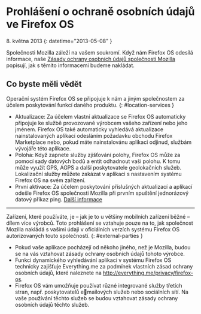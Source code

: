 # Prohlášení o ochraně osobních údajů ve Firefox OS

8. května 2013
{: datetime="2013-05-08" }

Společnosti Mozilla záleží na vašem soukromí. Když nám Firefox OS odesílá informace, naše [Zásady ochrany osobních údajů společnosti Mozilla](https://www.mozilla.org/privacy/) popisují, jak s těmito informacemi budeme nakládat.

## Co byste měli vědět

Operační systém Firefox OS se připojuje k nám a jiným společnostem za účelem poskytování funkcí daného produktu.
{: #location-services }

* Aktualizace: Za účelem vlastní aktualizace se Firefox OS automaticky připojuje ke službě provozované výrobcem vašeho zařízení nebo jeho jménem. Firefox OS také automaticky vyhledává aktualizace nainstalovaných aplikací odesláním požadavku obchodu Firefox Marketplace nebo, pokud máte nainstalovánu aplikaci odjinud, službám vývojáře této aplikace.
* Poloha: Když zapnete služby zjišťování polohy, Firefox OS může za pomocí sady datových bodů a entit odhadnout vaši polohu. K tomu může využít GPS, AGPS a další poskytovatele geolokačních služeb. Lokalizační služby můžete zakázat v aplikaci s nastavením systému Firefox OS na svém zařízení.
* První aktivace: Za účelem poskytování příslušných aktualizací a aplikací odešle Firefox OS společnosti Mozilla při prvním spuštění jednorázový datový příkaz ping. [Další informace](https://wiki.mozilla.org/FirefoxOS/Metrics)

---------------------------------------

Zařízení, které používáte, je – jak je to u většiny mobilních zařízení běžné – dílem více výrobců. Toto prohlášení se vztahuje pouze na to, jak společnost Mozilla nakládá s vašimi údaji v oficiálních verzích systému Firefox OS autorizovaných touto společností.
{: #external-parties }

* Pokud vaše aplikace pocházejí od někoho jiného, než je Mozilla, budou se na vás vztahovat zásady ochrany osobních údajů tohoto výrobce.
* Funkci dynamického vyhledávání aplikací v systému Firefox OS technicky zajišťuje Everything.me za podmínek vlastních zásad ochrany osobních údajů, které naleznete na <http://everything.me/privacy/firefox-os>.
* Firefox OS vám umožňuje používat různé integrované služby třetích stran, např. poskytovatelů emailových služeb nebo sociálních sítí. Na vaše používání těchto služeb se budou vztahovat zásady ochrany osobních údajů těchto služeb.
